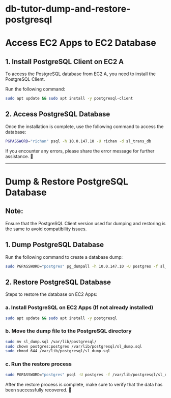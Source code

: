# db-tutor-dump-and-restore-postgresql

# Access EC2 Apps to EC2 Database

## 1. Install PostgreSQL Client on EC2 A
To access the PostgreSQL database from EC2 A, you need to install the PostgreSQL Client.

Run the following command:
```sh
sudo apt update && sudo apt install -y postgresql-client
```

## 2. Access PostgreSQL Database
Once the installation is complete, use the following command to access the database:
```sh
PGPASSWORD="richan" psql -h 10.0.147.10 -U richan -d sl_trans_db
```
If you encounter any errors, please share the error message for further assistance. 🚀

---

# Dump & Restore PostgreSQL Database
## **Note:**
Ensure that the PostgreSQL Client version used for dumping and restoring is the same to avoid compatibility issues.

## 1. Dump PostgreSQL Database
Run the following command to create a database dump:
```sh
sudo PGPASSWORD="postgres" pg_dumpall -h 10.0.147.10 -U postgres -f sl_dump.sql
```

## 2. Restore PostgreSQL Database
Steps to restore the database on EC2 Apps:

### a. Install PostgreSQL on EC2 Apps (If not already installed)
```sh
sudo apt update && sudo apt install -y postgresql
```

### b. Move the dump file to the PostgreSQL directory
```sh
sudo mv sl_dump.sql /var/lib/postgresql/
sudo chown postgres:postgres /var/lib/postgresql/sl_dump.sql
sudo chmod 644 /var/lib/postgresql/sl_dump.sql
```

### c. Run the restore process
```sh
sudo PGPASSWORD="postgres" psql -U postgres -f /var/lib/postgresql/sl_dump.sql
```

After the restore process is complete, make sure to verify that the data has been successfully recovered. 🚀


